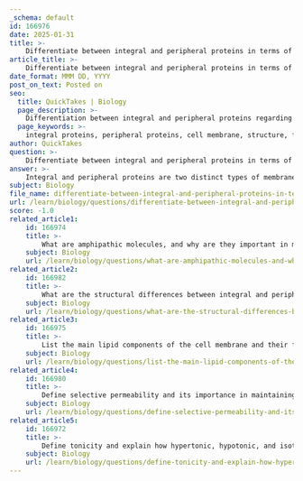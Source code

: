 ```yaml
---
_schema: default
id: 166976
date: 2025-01-31
title: >-
    Differentiate between integral and peripheral proteins in terms of structure and function.
article_title: >-
    Differentiate between integral and peripheral proteins in terms of structure and function.
date_format: MMM DD, YYYY
post_on_text: Posted on
seo:
  title: QuickTakes | Biology
  page_description: >-
    Differentiation between integral and peripheral proteins regarding their structure and function in cell membranes, highlighting their roles in transport, signaling, and structural support.
  page_keywords: >-
    integral proteins, peripheral proteins, cell membrane, structure, function, transmembrane proteins, hydrophobic regions, hydrophilic regions, transporters, receptors, signaling, structural support, cell signaling, membrane proteins
author: QuickTakes
question: >-
    Differentiate between integral and peripheral proteins in terms of structure and function.
answer: >-
    Integral and peripheral proteins are two distinct types of membrane proteins that play crucial roles in the structure and function of cell membranes. Here’s a detailed differentiation between them in terms of structure and function:\n\n### Structure\n\n1. **Integral Proteins**:\n   - **Embedding**: Integral proteins are embedded within the lipid bilayer of the cell membrane. They can span the entire membrane (transmembrane proteins) or partially penetrate the bilayer.\n   - **Hydrophobic and Hydrophilic Regions**: These proteins possess hydrophobic regions that interact with the lipid tails of the phospholipids, allowing them to remain anchored within the membrane. They also have hydrophilic regions that extend into the aqueous environment on either side of the membrane.\n   - **Examples**: Integral proteins may include channels, transporters, and receptors, often characterized by alpha-helices or beta-sheets that traverse the membrane.\n\n2. **Peripheral Proteins**:\n   - **Location**: Peripheral proteins are not embedded in the lipid bilayer. Instead, they are loosely attached to the exterior or interior surfaces of the membrane, often through interactions with integral proteins or the polar heads of phospholipids.\n   - **Structure**: These proteins typically have hydrophilic regions that interact with the aqueous environment, and they do not have the hydrophobic regions necessary for embedding in the lipid bilayer.\n   - **Examples**: Peripheral proteins can include enzymes, signaling molecules, and structural components that help maintain the cell's shape.\n\n### Function\n\n1. **Integral Proteins**:\n   - **Transport**: Integral proteins often function as channels or transporters that facilitate the movement of ions and molecules across the membrane, contributing to selective permeability.\n   - **Receptors**: They can act as receptors for signaling molecules, allowing the cell to respond to external stimuli.\n   - **Enzymatic Activity**: Some integral proteins have enzymatic functions, catalyzing reactions that occur at the membrane surface.\n\n2. **Peripheral Proteins**:\n   - **Structural Support**: Peripheral proteins often play a role in maintaining the cell's shape and structure by anchoring the cytoskeleton to the membrane.\n   - **Cell Signaling**: They can be involved in signaling pathways, acting as secondary messengers or interacting with integral proteins to relay signals.\n   - **Cell Recognition**: Peripheral proteins can also participate in cell recognition and communication, often through interactions with carbohydrates on the extracellular surface (glycoproteins and glycolipids).\n\n### Summary\n\nIn summary, integral proteins are embedded within the membrane and are crucial for transport and communication, while peripheral proteins are associated with the membrane surface and primarily provide structural support and facilitate signaling. The distinct structural characteristics of these proteins directly influence their specific functions within the cell membrane.
subject: Biology
file_name: differentiate-between-integral-and-peripheral-proteins-in-terms-of-structure-and-function.md
url: /learn/biology/questions/differentiate-between-integral-and-peripheral-proteins-in-terms-of-structure-and-function
score: -1.0
related_article1:
    id: 166974
    title: >-
        What are amphipathic molecules, and why are they important in membrane structure?
    subject: Biology
    url: /learn/biology/questions/what-are-amphipathic-molecules-and-why-are-they-important-in-membrane-structure
related_article2:
    id: 166982
    title: >-
        What are the structural differences between integral and peripheral proteins, and how do these differences relate to their functions?
    subject: Biology
    url: /learn/biology/questions/what-are-the-structural-differences-between-integral-and-peripheral-proteins-and-how-do-these-differences-relate-to-their-functions
related_article3:
    id: 166975
    title: >-
        List the main lipid components of the cell membrane and their functions.
    subject: Biology
    url: /learn/biology/questions/list-the-main-lipid-components-of-the-cell-membrane-and-their-functions
related_article4:
    id: 166980
    title: >-
        Define selective permeability and its importance in maintaining cellular homeostasis.
    subject: Biology
    url: /learn/biology/questions/define-selective-permeability-and-its-importance-in-maintaining-cellular-homeostasis
related_article5:
    id: 166972
    title: >-
        Define tonicity and explain how hypertonic, hypotonic, and isotonic solutions affect animal and plant cells.
    subject: Biology
    url: /learn/biology/questions/define-tonicity-and-explain-how-hypertonic-hypotonic-and-isotonic-solutions-affect-animal-and-plant-cells
---
```


&nbsp;